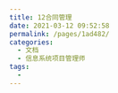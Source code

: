 ```yaml
---
title: 12合同管理
date: 2021-03-12 09:52:58
permalink: /pages/1ad482/
categories:
  - 文档
  - 信息系统项目管理师
tags:
  - 
---
```

